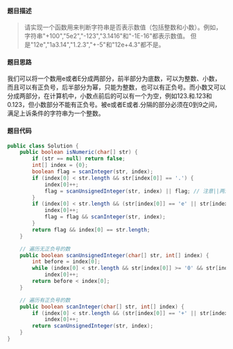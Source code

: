 #### **题目描述**

> 请实现一个函数用来判断字符串是否表示数值（包括整数和小数）。例如，字符串"+100","5e2","-123","3.1416"和"-1E-16"都表示数值。 但是"12e","1a3.14","1.2.3","+-5"和"12e+4.3"都不是。

#### **题目思路**

我们可以将一个数用e或者E分成两部分，前半部分为底数，可以为整数、小数，而且可以有正负号，后半部分为幂，只能为整数，也可以有正负号。而小数又可以分成两部分，在计算机中，小数点前后的可以有一个为空，例如123.和.123和0.123，但小数部分不能有正负号。被e或者E或者.分隔的部分必须在0到9之间，满足上诉条件的字符串为一个整数。

#### 题目代码

```java
public class Solution {
    public boolean isNumeric(char[] str) {
        if (str == null) return false;
        int[] index = {0};
        boolean flag = scanInteger(str, index);
        if (index[0] < str.length && str[index[0]] == '.') {
            index[0]++;
            flag = scanUnsignedInteger(str, index) || flag; // 注意||两边的顺序,否则会短路，应该判断小数点后面的值
        }
        if (index[0] < str.length && (str[index[0]] == 'e' || str[index[0]] == 'E')) {
            index[0]++;
            flag = flag && scanInteger(str, index);
        }
        return flag && index[0] == str.length;
    }

    // 遍历无正负号的数
    public boolean scanUnsignedInteger(char[] str, int[] index) {
        int before = index[0];
        while (index[0] < str.length && str[index[0]] >= '0' && str[index[0]] <= '9')
            index[0]++;
        return before < index[0];
    }

    // 遍历有正负号的数
    public boolean scanInteger(char[] str, int[] index) {
        if (index[0] < str.length && (str[index[0]] == '+' || str[index[0]] == '-'))
            index[0]++;
        return scanUnsignedInteger(str, index);
    }
}
```

